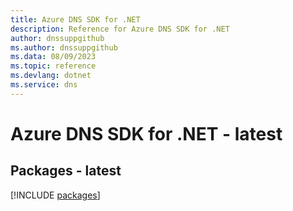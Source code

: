 ```yaml
---
title: Azure DNS SDK for .NET
description: Reference for Azure DNS SDK for .NET
author: dnssuppgithub
ms.author: dnssuppgithub
ms.data: 08/09/2023
ms.topic: reference
ms.devlang: dotnet
ms.service: dns
---
```

# Azure DNS SDK for .NET - latest
## Packages - latest
[!INCLUDE [packages](dns-index.md)]